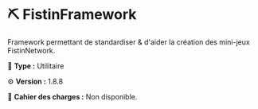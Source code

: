 # ⛏️ FistinFramework
Framework permettant de standardiser & d'aider la création des mini-jeux FistinNetwork.

📁 **Type :** Utilitaire

⚙️ **Version :** 1.8.8

📘 **Cahier des charges :** Non disponible.
 
